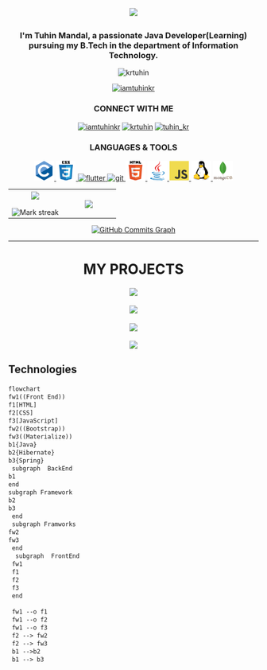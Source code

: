 <!-- welcome gif -->
<h1 align="center"><img align="center" src="https://user-images.githubusercontent.com/111662431/222835577-ca550705-2ddd-4784-abd9-e1099d611398.gif?raw=true" ></h1>

<!-- intro -->
<h3 align="center">I'm Tuhin Mandal, a passionate Java Developer(Learning) pursuing my B.Tech in the department of Information Technology.</h3>

<p align="center"> <img src="https://komarev.com/ghpvc/?username=krtuhin&label=Profile%20views&color=0e75b6&style=flat" alt="krtuhin" /> </p>

<p align="center"> <a href="https://twitter.com/iamtuhinkr" target="blank"><img src="https://img.shields.io/twitter/follow/iamtuhinkr?logo=twitter&style=for-the-badge" alt="iamtuhinkr" /></a> </p>

<h3 align="center">CONNECT WITH ME</h3>
<p align="center">
<a href="https://twitter.com/iamtuhinkr" target="blank"><img align="center" src="https://raw.githubusercontent.com/rahuldkjain/github-profile-readme-generator/master/src/images/icons/Social/twitter.svg" alt="iamtuhinkr" height="30" width="40" /></a>
<a href="https://linkedin.com/in/krtuhin" target="blank"><img align="center" src="https://raw.githubusercontent.com/rahuldkjain/github-profile-readme-generator/master/src/images/icons/Social/linked-in-alt.svg" alt="krtuhin" height="30" width="40" /></a>
<a href="https://www.leetcode.com/tuhin_kr" target="blank"><img align="center" src="https://raw.githubusercontent.com/rahuldkjain/github-profile-readme-generator/master/src/images/icons/Social/leet-code.svg" alt="tuhin_kr" height="30" width="40" /></a>
</p>

<h3 align="center">LANGUAGES & TOOLS</h3>
<p align="center"> <a href="https://www.cprogramming.com/" target="_blank" rel="noreferrer"> <img src="https://raw.githubusercontent.com/devicons/devicon/master/icons/c/c-original.svg" alt="c" width="40" height="40"/> </a> <a href="https://www.w3schools.com/css/" target="_blank" rel="noreferrer"> <img src="https://raw.githubusercontent.com/devicons/devicon/master/icons/css3/css3-original-wordmark.svg" alt="css3" width="40" height="40"/> </a> <a href="https://flutter.dev" target="_blank" rel="noreferrer"> <img src="https://www.vectorlogo.zone/logos/flutterio/flutterio-icon.svg" alt="flutter" width="40" height="40"/> </a> <a href="https://git-scm.com/" target="_blank" rel="noreferrer"> <img src="https://www.vectorlogo.zone/logos/git-scm/git-scm-icon.svg" alt="git" width="40" height="40"/> </a> <a href="https://www.w3.org/html/" target="_blank" rel="noreferrer"> <img src="https://raw.githubusercontent.com/devicons/devicon/master/icons/html5/html5-original-wordmark.svg" alt="html5" width="40" height="40"/> </a> <a href="https://www.java.com" target="_blank" rel="noreferrer"> <img src="https://raw.githubusercontent.com/devicons/devicon/master/icons/java/java-original.svg" alt="java" width="40" height="40"/> </a> <a href="https://developer.mozilla.org/en-US/docs/Web/JavaScript" target="_blank" rel="noreferrer"> <img src="https://raw.githubusercontent.com/devicons/devicon/master/icons/javascript/javascript-original.svg" alt="javascript" width="40" height="40"/> </a> <a href="https://www.linux.org/" target="_blank" rel="noreferrer"> <img src="https://raw.githubusercontent.com/devicons/devicon/master/icons/linux/linux-original.svg" alt="linux" width="40" height="40"/> </a> <a href="https://www.mongodb.com/" target="_blank" rel="noreferrer"> <img src="https://raw.githubusercontent.com/devicons/devicon/master/icons/mongodb/mongodb-original-wordmark.svg" alt="mongodb" width="40" height="40"/> </a> </p>

<!-- <p align="center"><img align="center" src="https://github-readme-stats.vercel.app/api/top-langs?username=krtuhin&show_icons=true&locale=en&layout=compact" alt="krtuhin" /></p> -->

<!-- <p align="center">&nbsp;<img align="center" src="https://github-readme-stats.vercel.app/api?username=krtuhin&show_icons=true&locale=en" alt="krtuhin" /></p> -->

<!-- last -->

<!-- github stats -->
<!-- <p align="center">
<a href="http://www.github.com/krtuhin"><img src="https://github-readme-stats.vercel.app/api?username=krtuhin&show_icons=true&hide=&count_private=true&title_color=0891b2&text_color=ffffff&icon_color=0891b2&bg_color=1c1917&hide_border=true&show_icons=true" alt="krtuhin's GitHub stats" /></a>
</p> -->

<!-- Streak count -->
<!-- <p align="center">
<a href="http://www.github.com/krtuhin"><img src="https://github-readme-activity-graph.cyclic.app/graph?username=krtuhin&bg_color=1c1917&color=ffffff&line=0891b2&point=ffffff&area_color=1c1917&area=true&hide_border=true&custom_title=GitHub%20Commits%20Graph" alt="GitHub Commits Graph" /></a>
</p> -->

<!-- top languages -->
<!-- <p align="center">
<a href="https://github.com/krtuhin" align="left"><img src="https://github-readme-stats.vercel.app/api/top-langs/?username=krtuhin&langs_count=10&title_color=0891b2&text_color=ffffff&icon_color=0891b2&bg_color=1c1917&hide_border=true&locale=en&custom_title=Top%20%Languages" alt="Top Languages" /></a>
</p> -->

<!-- start -->
<table align="center">
<tr border="none">
<td width="50%" align="center">
  
  <img  align="center"  src="https://github-readme-stats.vercel.app/api?username=krtuhin&theme=dark&show_icons=true&count_private=true" />
  <br></br>
  <img  title="🔥 Get streak stats for your profile at git.io/streak-stats" alt="Mark streak" src="https://github-readme-streak-stats.herokuapp.com/?user=krtuhin&theme=dark&hide_border=false" /> 
</td>

<td width="50%" align="center">

  <img  align="center"  src="https://github-readme-stats.anuraghazra1.vercel.app/api/top-langs/?username=krtuhin&theme=dark&hide_border=false&no-bg=true&no-frame=true&langs_count=10"/>
  
  </td>
</tr>
</table>

<!-- end..... -->

<p align="center">
<a href="http://www.github.com/krtuhin"><img src="https://github-readme-activity-graph.cyclic.app/graph?username=krtuhin&bg_color=1c1917&color=ffffff&line=0891b2&point=ffffff&area_color=1c1917&area=true&hide_border=true&custom_title=GitHub%20Commits%20Graph" alt="GitHub Commits Graph" /></a>
</p>

----------------------------------


<h1 align="center">MY PROJECTS</h1>

<p align="center">
<a href="https://github.com/krtuhin/TechBlog">
  <img align="center" src="https://github-readme-stats.vercel.app/api/pin/?username=krtuhin&repo=TechBlog&theme=tokyonight" />
</a>
  
<br>
<br>
  
<a href="https://github.com/krtuhin/Chat-App">
  <img align="center" src="https://github-readme-stats.vercel.app/api/pin/?username=krtuhin&repo=Chat-App&theme=tokyonight" />
</a>
  
<br>
<br>
  
<a href="https://github.com/krtuhin/AI-ChatBot">
  <img align="center" src="https://github-readme-stats.vercel.app/api/pin/?username=krtuhin&repo=AI-ChatBot&theme=tokyonight" />
</a>
  
<br>
<br>
  
<a href="https://github.com/krtuhin/Snake-Game">
  <img align="center" src="https://github-readme-stats.vercel.app/api/pin/?username=krtuhin&repo=Snake-Game&theme=tokyonight" />
</a>
  
</p>




## Technologies 

```mermaid
flowchart 
fw1((Front End))
f1[HTML]
f2[CSS]
f3[JavaScript]
fw2((Bootstrap))
fw3((Materialize))
b1{Java}
b2{Hibernate}
b3{Spring}
 subgraph  BackEnd
b1
end 
subgraph Framework
b2
b3
 end  
 subgraph Framworks 
fw2
fw3
 end
  subgraph  FrontEnd 
 fw1
 f1
 f2
 f3
 end  
 
 fw1 --o f1
 fw1 --o f2
 fw1 --o f3
 f2 --> fw2
 f2 --> fw3
 b1 -->b2
 b1 --> b3
 ```
